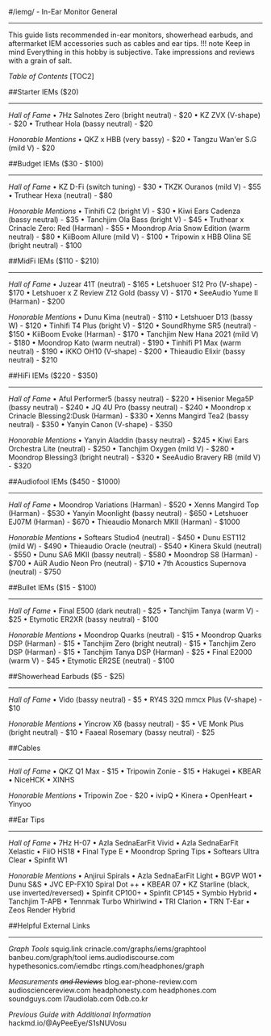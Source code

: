 #/iemg/ - In-Ear Monitor General
***
This guide lists recommended in-ear monitors, showerhead earbuds, and aftermarket IEM accessories such as cables and ear tips. 
!!! note Keep in mind
	Everything in this hobby is subjective. Take impressions and reviews with a grain of salt. 

*Table of Contents*
[TOC2]

##Starter IEMs ($20)
***
*Hall of Fame*
• 7Hz Salnotes Zero (bright neutral) - $20
• KZ ZVX (V-shape) - $20
• Truthear Hola (bassy neutral) - $20

*Honorable Mentions*
• QKZ x HBB (very bassy) - $20
• Tangzu Wan'er S.G (mild V) - $20

##Budget IEMs ($30 - $100)
***
*Hall of Fame*
• KZ D-Fi (switch tuning) - $30
• TKZK Ouranos (mild V) - $55
• Truthear Hexa (neutral) - $80

*Honorable Mentions*
• Tinhifi C2 (bright V) - $30
• Kiwi Ears Cadenza (bassy neutral) - $35
• Tanchjim Ola Bass (bright V) - $45
• Truthear x Crinacle Zero: Red (Harman) - $55
• Moondrop Aria Snow Edition (warm neutral) - $80
• KiiBoom Allure (mild V) - $100
• Tripowin x HBB Olina SE (bright neutral) - $100

##MidFi IEMs ($110 - $210)
***
*Hall of Fame*
• Juzear 41T (neutral) - $165
• Letshuoer S12 Pro (V-shape) - $170
• Letshuoer x Z Review Z12 Gold (bassy V) - $170
• SeeAudio Yume II (Harman) - $200

*Honorable Mentions*
• Dunu Kima (neutral) - $110
• Letshuoer D13 (bassy W) - $120
• Tinhifi T4 Plus (bright V) - $120
• SoundRhyme SR5 (neutral) - $150
• KiiBoom Evoke (Harman) - $170
• Tanchjim New Hana 2021 (mild V) - $180
• Moondrop Kato (warm neutral) - $190
• Tinhifi P1 Max (warm neutral) - $190
• iKKO OH10 (V-shape) - $200
• Thieaudio Elixir (bassy neutral) - $210

##HiFi IEMs ($220 - $350)
***
*Hall of Fame*
• Aful Performer5 (bassy neutral) - $220
• Hisenior Mega5P (bassy neutral) - $240
• JQ 4U Pro (bassy neutral) - $240
• Moondrop x Crinacle Blessing2:Dusk (Harman) - $330
• Xenns Mangird Tea2 (bassy neutral) - $350
• Yanyin Canon (V-shape) - $350

*Honorable Mentions*
• Yanyin Aladdin (bassy neutral) - $245
• Kiwi Ears Orchestra Lite (neutral) - $250
• Tanchjim Oxygen (mild V) - $280
• Moondrop Blessing3 (bright neutral) - $320
• SeeAudio Bravery RB (mild V) - $320

##Audiofool IEMs ($450 - $1000)
***
*Hall of Fame*
• Moondrop Variations (Harman) - $520
• Xenns Mangird Top (Harman) - $530
• Yanyin Moonlight (bassy neutral) - $650
• Letshuoer EJ07M (Harman) - $670
• Thieaudio Monarch MKII (Harman) - $1000

*Honorable Mentions*
• Softears Studio4 (neutral) - $450
• Dunu EST112 (mild W) - $490
• Thieaudio Oracle (neutral) - $540
• Kinera Skuld (neutral) - $550
• Dunu SA6 MKII (bassy neutral) - $580
• Moondrop S8 (Harman) - $700
• AüR Audio Neon Pro (neutral) - $710
• 7th Acoustics Supernova (neutral) - $750

##Bullet IEMs ($15 - $100)
***
*Hall of Fame*
• Final E500 (dark neutral) - $25 
• Tanchjim Tanya (warm V) - $25 
• Etymotic ER2XR (bassy neutral) - $100

*Honorable Mentions*
• Moondrop Quarks (neutral) - $15
• Moondrop Quarks DSP (Harman) - $15
• Tanchjim Zero (bright neutral) - $15
• Tanchjim Zero DSP (Harman) - $15
• Tanchjim Tanya DSP (Harman) - $25 
• Final E2000 (warm V) - $45
• Etymotic ER2SE (neutral) - $100

##Showerhead Earbuds ($5 - $25)
***
*Hall of Fame*
• Vido (bassy neutral) - $5
• RY4S 32Ω mmcx Plus (V-shape) - $10

*Honorable Mentions*
• Yincrow X6 (bassy neutral) - $5
• VE Monk Plus (bright neutral) - $10
• Faaeal Rosemary (bassy neutral) - $25

##Cables
***
*Hall of Fame*
• QKZ Q1 Max - $15
• Tripowin Zonie - $15
• Hakugei
• KBEAR
• NiceHCK
• XINHS

*Honorable Mentions*
• Tripowin Zoe - $20
• ivipQ
• Kinera
• OpenHeart
• Yinyoo

##Ear Tips
***
*Hall of Fame*
• 7Hz H-07
• Azla SednaEarFit Vivid
• Azla SednaEarFit Xelastic
• FiiO HS18
• Final Type E
• Moondrop Spring Tips
• Softears Ultra Clear
• Spinfit W1

*Honorable Mentions*
• Anjirui Spirals
• Azla SednaEarFit Light
• BGVP W01
• Dunu S&S
• JVC EP-FX10 Spiral Dot ++
• KBEAR 07
• KZ Starline (black, use inverted/reversed)
• Spinfit CP100+
• Spinfit CP145
• Symbio Hybrid 
• Tanchjim T-APB
• Tennmak Turbo Whirlwind
• TRI Clarion
• TRN T-Ear
• Zeos Render Hybrid

##Helpful External Links
***
*Graph Tools*
squig.link
crinacle.com/graphs/iems/graphtool
banbeu.com/graph/tool
iems.audiodiscourse.com
hypethesonics.com/iemdbc
rtings.com/headphones/graph

*Measurements* *~~and Reviews~~*
blog.ear-phone-review.com
audiosciencereview.com
headphonesty.com
headphones.com
soundguys.com
l7audiolab.com
0db.co.kr

*Previous Guide with Additional Information*
hackmd.io/@AyPeeEye/S1sNUVosu